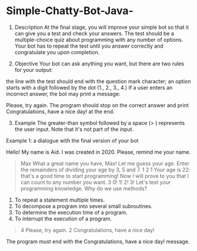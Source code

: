 # Simple-Chatty-Bot-Java-

1. Description
At the final stage, you will improve your simple bot so that it can give you a test and check your answers. The test should be a multiple-choice quiz about programming with any number of options. Your bot has to repeat the test until you answer correctly and congratulate you upon completion.

2. Objective
Your bot can ask anything you want, but there are two rules for your output:

the line with the test should end with the question mark character;
an option starts with a digit followed by the dot (1., 2., 3., 4.)
If a user enters an incorrect answer, the bot may print a message:

Please, try again.
The program should stop on the correct answer and print Congratulations, have a nice day! at the end.

3. Example
The greater-than symbol followed by a space (> ) represents the user input. Note that it's not part of the input.

Example 1: a dialogue with the final version of your bot

Hello! My name is Aid.
I was created in 2020.
Please, remind me your name.
> Max
What a great name you have, Max!
Let me guess your age.
Enter the remainders of dividing your age by 3, 5 and 7.
> 1
> 2
> 1
Your age is 22: that's a good time to start programming!
Now I will prove to you that I can count to any number you want.
> 3
0!
1!
2!
3!
Let's test your programming knowledge.
Why do we use methods?
1. To repeat a statement multiple times.
2. To decompose a program into several small subroutines.
3. To determine the execution time of a program.
4. To interrupt the execution of a program.
> 4
Please, try again.
> 2
Congratulations, have a nice day!


The program must end with the Congratulations, have a nice day! message.

